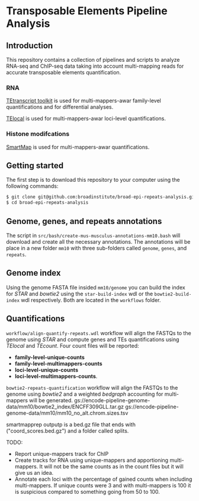 # Transposable Elements Pipeline Analysis

## Introduction

This repository contains a collection of pipelines and scripts to analyze RNA-seq and ChIP-seq data taking into account multi-mapping reads for accurate transposable elements quantification.

### RNA
[TEtranscript toolkit](https://github.com/mhammell-laboratory/TEtranscripts) is used for multi-mappers-awar family-level quantifications and for differential analyses.

[TElocal](https://github.com/mhammell-laboratory/TElocal) is used for multi-mappers-awar loci-level quantifications.

### Histone modifcations
[SmartMap](https://github.com/shah-rohan/SmartMap) is used for multi-mappers-awar quantifications.


## Getting started

The first step is to download this repository to your computer using the following commands:

```bash
$ git clone git@github.com:broadinstitute/broad-epi-repeats-analysis.git
$ cd broad-epi-repeats-analysis
```

## Genome, genes, and repeats annotations

The script in `src/bash/create-mus-musculus-annotations-mm10.bash` will download and create all the necessary annotations.
The annotations will be place in a new folder `mm10` with three sub-folders called `genome`, `genes`, and `repeats`.

## Genome index

Using the genome FASTA file insided `mm10/genome` you can build the index for *STAR* and *bowtie2* using the `star-build-index` wdl  or the `bowtie2-build-index` wdl respectively. Both are located in the `workflows` folder.

## Quantifications

`workflow/align-quantify-repeats.wdl` workflow will align the FASTQs to the genome using *STAR* and compute genes and TEs quantifications using *TElocal* and *TEcount*. Four count files will be reported:
 - **family-level-unique-counts**
 - **family-level-multimappers-counts**
 - **loci-level-unique-counts**
 - **loci-level-multimappers-counts**.

`bowtie2-repeats-quantification` workflow will align the FASTQs to the genome using *bowtie2* and a weighted *bedgraph* accounting for multi-mappers will be generated.
gs://encode-pipeline-genome-data/mm10/bowtie2_index/ENCFF309GLL.tar.gz
gs://encode-pipeline-genome-data/mm10/mm10_no_alt.chrom.sizes.tsv

smartmapprep outputp is a bed.gz file that ends with ("coord_scores.bed.gz") and a folder called splits.

TODO:
- Report unique-mappers track for ChIP
- Create tracks for RNA using unique-mappers and apportioning multi-mappers. It will not be the same counts as in the count files but it will give us an idea.
- Annotate each loci with the percentage of gained counts when including multi-mappers. If unique counts were 3 and with multi-mappers is 100 it is suspicious compared to something going from 50 to 100.

